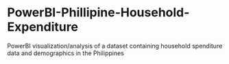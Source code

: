 # PowerBI-Phillipine-Household-Expenditure
PowerBI visualization/analysis of a dataset containing household spenditure data and demographics in the Philippines
